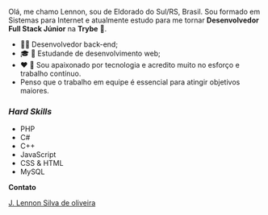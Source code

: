 
Olá, me chamo Lennon, sou de Eldorado do Sul/RS, Brasil. Sou formado em Sistemas para Internet e atualmente estudo para me tornar __Desenvolvedor Full Stack Júnior__ na __Trybe__ :rocket:.

- :man_technologist: Desenvolvedor back-end;
- :mortar_board: :notebook: Estudande de desenvolvimento web;
- :heart: :muscle: Sou apaixonado por tecnologia e acredito muito no esforço e trabalho contínuo.
- Penso que o trabalho em equipe é essencial para atingir objetivos maiores. 

### _Hard Skills_ ###

- PHP
- C#
- C++
- JavaScript
- CSS & HTML
- MySQL

__Contato__

[J. Lennon Silva de oliveira](https://www.linkedin.com/in/johnlennondeoliveira/)
